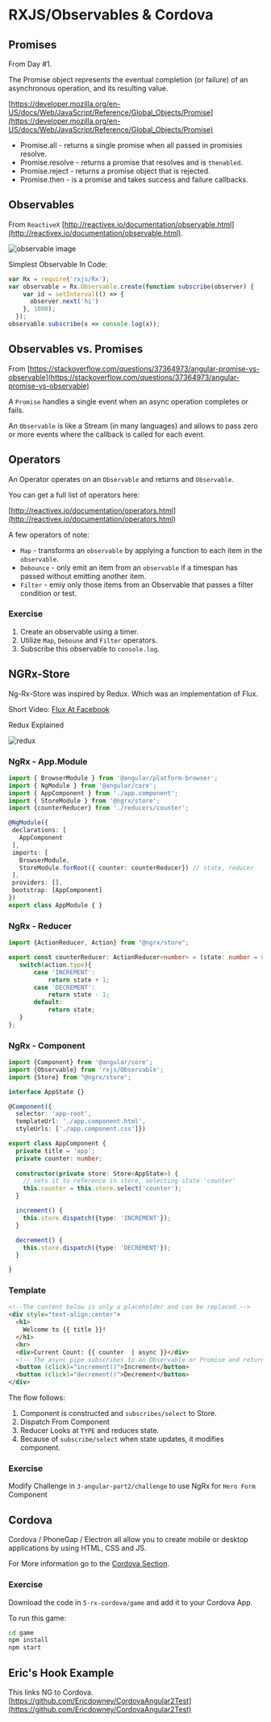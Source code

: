 # RXJS/Observables & Cordova #

## Promises ##

From Day #1.

The Promise object represents the eventual completion (or failure) of an asynchronous operation, and its resulting value.

[https://developer.mozilla.org/en-US/docs/Web/JavaScript/Reference/Global_Objects/Promise](https://developer.mozilla.org/en-US/docs/Web/JavaScript/Reference/Global_Objects/Promise)

* Promise.all - returns a single promise when all passed in promisies resolve.
* Promise.resolve - returns a promise that resolves and is `thenabled`.
* Promise.reject - returns a promise object that is rejected.
* Promise.then - is a promise and takes success and failure callbacks.

## Observables ##

From `ReactiveX` [http://reactivex.io/documentation/observable.html](http://reactivex.io/documentation/observable.html).

![observable image](./observable.png "observable image")

Simplest Observable In Code:

```javascript
var Rx = require('rxjs/Rx');
var observable = Rx.Observable.create(function subscribe(observer) {
    var id = setInterval(() => {
      observer.next('hi')
    }, 1000);
  });
observable.subscribe(x => console.log(x));  
```

## Observables vs. Promises ##

From [https://stackoverflow.com/questions/37364973/angular-promise-vs-observable](https://stackoverflow.com/questions/37364973/angular-promise-vs-observable)

A `Promise` handles a single event when an async operation completes or fails.

An `Observable` is like a Stream (in many languages) and allows to pass zero or more events where the callback is called for each event.

## Operators ##

An Operator operates on an `Observable` and returns and `Observable`. 

You can get a full list of operators here:

[http://reactivex.io/documentation/operators.html](http://reactivex.io/documentation/operators.html)

A few operators of note:

* `Map` - transforms an `observable` by applying a function to each item in the `observable`.
* `Debounce` - only emit an item from an `observable` if a timespan has passed without emitting another item.
* `Filter` - emiy only those items from an Observable that passes a filter condition or test.

### Exercise ###

1. Create an observable using a timer.
2. Utilize `Map`, `Deboune` and `Filter` operators.
3. Subscribe this observable to `console.log`.

## NGRx-Store ##

Ng-Rx-Store was inspired by Redux. Which was an implementation of Flux.

Short Video:
[Flux At Facebook](https://youtu.be/nYkdrAPrdcw?list=PLb0IAmt7-GS188xDYE-u1ShQmFFGbrk0v&t=621)

Redux Explained

![redux](./redux-explained.png "redux explained")

### NgRx - App.Module ###

 ```typescript
import { BrowserModule } from '@angular/platform-browser';
import { NgModule } from '@angular/core';
import { AppComponent } from './app.component';
import { StoreModule } from '@ngrx/store';
import {counterReducer} from './reducers/counter';

@NgModule({
  declarations: [
    AppComponent
  ],
  imports: [
    BrowserModule,
    StoreModule.forRoot({ counter: counterReducer}) // state, reducer
  ],
  providers: [],
  bootstrap: [AppComponent]
})
export class AppModule { }

 ```

### NgRx - Reducer

 ```typescript
import {ActionReducer, Action} from "@ngrx/store";

export const counterReducer: ActionReducer<number> = (state: number = 0, action: Action) => {
    switch(action.type){
        case 'INCREMENT':
            return state + 1;
        case 'DECREMENT':
            return state - 1;
        default:
            return state;
    }
};
 ```

### NgRx - Component

```typescript
import {Component} from '@angular/core';
import {Observable} from 'rxjs/Observable';
import {Store} from "@ngrx/store";

interface AppState {}

@Component({
  selector: 'app-root', 
  templateUrl: './app.component.html', 
  styleUrls: ['./app.component.css']})

export class AppComponent {
  private title = 'app';
  private counter: number;
  
  constructor(private store: Store<AppState>) {
    // sets it to reference in store, selecting state 'counter'
    this.counter = this.store.select('counter');
  }

  increment() {
    this.store.dispatch({type: 'INCREMENT'});
  }

  decrement() {
    this.store.dispatch({type: 'DECREMENT'});
  }

}

```

### Template

```html
<!--The content below is only a placeholder and can be replaced.-->
<div style="text-align:center">
  <h1>
    Welcome to {{ title }}!
  </h1>
  <hr>
  <div>Current Count: {{ counter  | async }}</div>
  <!-- The async pipe subscribes to an Observable or Promise and returns the latest value it has emitted.  -->
  <button (click)="increment()">Increment</button>
  <button (click)="decrement()">Decrement</button> 
</div>
```

The flow follows:

1. Component is constructed and `subscribes/select` to Store.
2. Dispatch From Component
3. Reducer Looks at `TYPE` and reduces state.
4. Because of `subscribe/select` when state updates, it modifies component.

### Exercise ###

Modify Challenge in `3-angular-part2/challenge` to use NgRx for `Hero Form` Component

## Cordova ##

Cordova / PhoneGap / Electron all allow you to create mobile or desktop applications 
by using HTML, CSS and JS.

For More information go to the [Cordova Section](./2-cordova).

### Exercise ##

Download the code in `5-rx-cordova/game` and add it to your Cordova App.

To run this game:

```bash
cd game
npm install
npm start
```
## Eric's Hook Example ##

This links NG to Cordova.
[https://github.com/Ericdowney/CordovaAngular2Test](https://github.com/Ericdowney/CordovaAngular2Test)